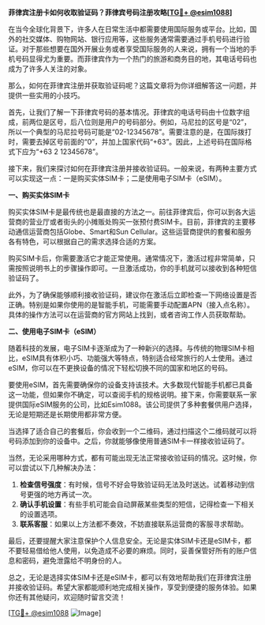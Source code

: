 **菲律宾注册卡如何收取验证码？菲律宾号码注册攻略[[TG💪+ @esim1088](https://t.me/s/esim1088)]**

在当今全球化背景下，许多人在日常生活中都需要使用国际服务或平台。比如，国外的社交媒体、购物网站、银行应用等，这些服务通常需要通过手机号码进行验证。对于那些想要在国外开展业务或者享受国际服务的人来说，拥有一个当地的手机号码显得尤为重要。而菲律宾作为一个热门的旅游和商务目的地，其电话号码也成为了许多人关注的对象。

那么，如何在菲律宾注册并获取验证码呢？这篇文章将为你详细解答这一问题，并提供一些实用的小技巧。

首先，让我们了解一下菲律宾号码的基本情况。菲律宾的电话号码由十位数字组成，前两位是区号，后八位则是用户的号码部分。例如，马尼拉的区号是“02”，所以一个典型的马尼拉号码可能是“02-12345678”。需要注意的是，在国际拨打时，需要去掉区号前面的“0”，并加上国家代码“+63”。因此，上述号码在国际格式下应为“+63 2 12345678”。

接下来，我们来探讨如何在菲律宾注册并接收验证码。一般来说，有两种主要方式可以实现这一点：一是购买实体SIM卡；二是使用电子SIM卡（eSIM）。

**一、购买实体SIM卡**

购买实体SIM卡是最传统也是最直接的方法之一。前往菲律宾后，你可以到各大运营商的营业厅或者街头的小摊贩处购买一张预付费SIM卡。目前，菲律宾的主要移动通信运营商包括Globe、Smart和Sun Cellular。这些运营商提供的套餐和服务各有特色，可以根据自己的需求选择合适的方案。

购买SIM卡后，你需要激活它才能正常使用。通常情况下，激活过程非常简单，只需按照说明书上的步骤操作即可。一旦激活成功，你的手机就可以接收到各种短信验证码了。

此外，为了确保能够顺利接收验证码，建议你在激活后立即检查一下网络设置是否正确。特别是如果你使用的是智能手机，可能需要手动配置APN（接入点名称）。具体的操作方法可以在运营商的官方网站上找到，或者咨询工作人员获取帮助。

**二、使用电子SIM卡（eSIM）**

随着科技的发展，电子SIM卡逐渐成为了一种新兴的选择。与传统的物理SIM卡相比，eSIM具有体积小巧、功能强大等特点，特别适合经常旅行的人士使用。通过eSIM，你可以在不更换设备的情况下轻松切换不同的国家和地区的号码。

要使用eSIM，首先需要确保你的设备支持该技术。大多数现代智能手机都已具备这一功能，但如果你不确定，可以查阅手机的规格说明。接下来，你需要联系一家提供国际eSIM服务的公司，比如Esim1088。该公司提供了多种套餐供用户选择，无论是短期还是长期使用都非常方便。

当选择了适合自己的套餐后，你会收到一个二维码，通过扫描这个二维码就可以将号码添加到你的设备中。之后，你就能够像使用普通SIM卡一样接收验证码了。

当然，无论采用哪种方式，都有可能出现无法正常接收验证码的情况。这时候，你可以尝试以下几种解决办法：

1. **检查信号强度**：有时候，信号不好会导致验证码无法及时送达。试着移动到信号更强的地方再试一次。
2. **确认手机设置**：有些手机可能会自动屏蔽某些类型的短信，记得检查一下相关的设置选项。
3. **联系客服**：如果以上方法都不奏效，不妨直接联系运营商的客服寻求帮助。

最后，还要提醒大家注意保护个人信息安全。无论是实体SIM卡还是eSIM卡，都不要轻易借给他人使用，以免造成不必要的麻烦。同时，妥善保管好所有的账户信息和密码，避免泄露给不明身份的人。

总之，无论是选择实体SIM卡还是eSIM卡，都可以有效地帮助我们在菲律宾注册并接收验证码。希望大家都能顺利地完成相关操作，享受到便捷的服务体验。如果你还有其他疑问，欢迎随时留言交流！

[[TG💪+ @esim1088](https://t.me/s/esim1088) ![Image](https://i.postimg.cc/4NQfJmqS/Snipaste-2025-05-13-00-14-12.png)]